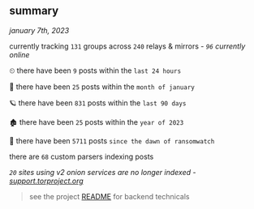 
## summary
_january 7th, 2023_

currently tracking `131` groups across `240` relays & mirrors - _`96` currently online_

⏲ there have been `9` posts within the `last 24 hours`

🦈 there have been `25` posts within the `month of january`

🪐 there have been `831` posts within the `last 90 days`

🏚 there have been `25` posts within the `year of 2023`

🦕 there have been `5711` posts `since the dawn of ransomwatch`

there are `68` custom parsers indexing posts

_`20` sites using v2 onion services are no longer indexed - [support.torproject.org](https://support.torproject.org/onionservices/v2-deprecation/)_

> see the project [README](https://github.com/joshhighet/ransomwatch#ransomwatch--) for backend technicals
